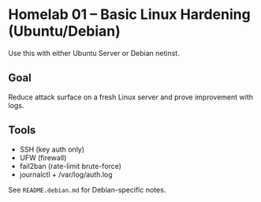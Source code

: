 
# Homelab 01 – Basic Linux Hardening (Ubuntu/Debian)

Use this with either Ubuntu Server or Debian netinst.

## Goal
Reduce attack surface on a fresh Linux server and prove improvement with logs.

## Tools
- SSH (key auth only)
- UFW (firewall)
- fail2ban (rate-limit brute-force)
- journalctl + /var/log/auth.log

See `README.debian.md` for Debian-specific notes.
